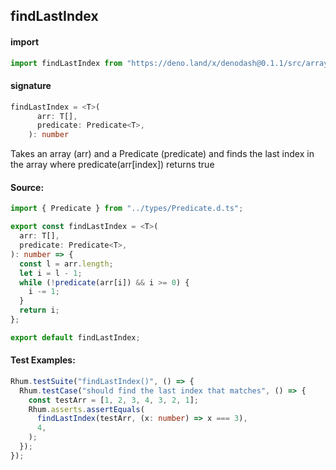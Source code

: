 ## findLastIndex

#### import

```typescript
import findLastIndex from "https://deno.land/x/denodash@0.1.1/src/array/findLastIndex.ts";
```

#### signature

```typescript
findLastIndex = <T>(
      arr: T[],
      predicate: Predicate<T>,
    ): number
```

Takes an array (arr) and a Predicate (predicate) and finds the last index in the
array where predicate(arr[index]) returns true

#### Source:

```typescript
import { Predicate } from "../types/Predicate.d.ts";

export const findLastIndex = <T>(
  arr: T[],
  predicate: Predicate<T>,
): number => {
  const l = arr.length;
  let i = l - 1;
  while (!predicate(arr[i]) && i >= 0) {
    i -= 1;
  }
  return i;
};

export default findLastIndex;
```

#### Test Examples:

```typescript
Rhum.testSuite("findLastIndex()", () => {
  Rhum.testCase("should find the last index that matches", () => {
    const testArr = [1, 2, 3, 4, 3, 2, 1];
    Rhum.asserts.assertEquals(
      findLastIndex(testArr, (x: number) => x === 3),
      4,
    );
  });
});
```
